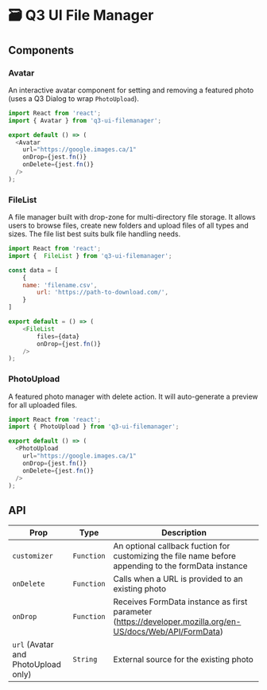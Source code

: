 # 🗃️ Q3 UI File Manager

## Components

### Avatar

An interactive avatar component for setting and removing a
featured photo (uses a Q3 Dialog to wrap `PhotoUpload`).

```javascript
import React from 'react';
import { Avatar } from 'q3-ui-filemanager';

export default () => (
  <Avatar
    url="https://google.images.ca/1"
    onDrop={jest.fn()}
    onDelete={jest.fn()}
  />
);
```

### FileList

A file manager built with drop-zone for multi-directory file
storage. It allows users to browse files, create new folders
and upload files of all types and sizes. The file list best
suits bulk file handling needs.

```javascript
import React from 'react';
import {  FileList } from 'q3-ui-filemanager';

const data = [
	{
    name: 'filename.csv',
		url: 'https://path-to-download.com/',
	}
]

export default = () => (
	<FileList
		files={data}
		onDrop={jest.fn()}
	/>
);
```

### PhotoUpload

A featured photo manager with delete action. It will
auto-generate a preview for all uploaded files.

```javascript
import React from 'react';
import { PhotoUpload } from 'q3-ui-filemanager';

export default () => (
  <PhotoUpload
    url="https://google.images.ca/1"
    onDrop={jest.fn()}
    onDelete={jest.fn()}
  />
);
```

## API

| Prop                                | Type       | Description                                                                                               |
| ----------------------------------- | ---------- | --------------------------------------------------------------------------------------------------------- |
| `customizer`                        | `Function` | An optional callback fuction for customizing the file name before appending to the formData instance      |
| `onDelete`                          | `Function` | Calls when a URL is provided to an existing photo                                                         |
| `onDrop`                            | `Function` | Receives FormData instance as first parameter (https://developer.mozilla.org/en-US/docs/Web/API/FormData) |
| `url` (Avatar and PhotoUpload only) | `String`   | External source for the existing photo                                                                    |
